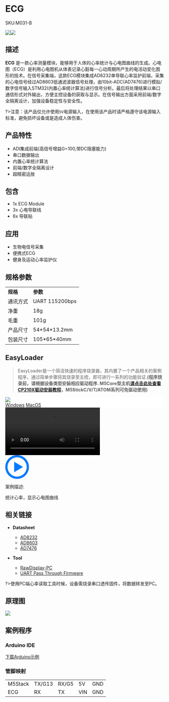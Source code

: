 # ECG

<el-tag effect="plain">SKU:M031-B</el-tag>

<div class="product_pic"><img src="assets/img/product_pics/module/com.x_nb-iot/comx_nb-iot.webp"><img src="assets/img/product_pics/module/com.x_nb-iot/comx_nb-iot_2.webp">
</div>

## 描述

**ECG** 是一款心率测量模块，能够用于人体的心率统计与心电图曲线的生成。心电图（ECG）是利用心电图机从体表记录心脏每一心动周期所产生的电活动变化图形的技术。在信号采集端，这款ECG模块集成AD8232单导联心率监护前端，采集的心电信号经过AD8603低通滤波器信号处理，由10bit-ADC(AD7476)进行模拟/数字信号输入STM32(内置心率统计算法)进行信号分析。最后将处理结果以串口通信形式对外输出，方便主控设备的获取与显示。在信号输出方面采用前端/数字全隔离设计，加强设备稳定性与安全性。

?>注意：该产品仅允许使用`5V`电源输入，在使用该产品时请严格遵守该电源输入标准，避免损坏设备或是造成人体伤害。

## 产品特性

- ADI集成前端(高信号增益G=100,带DC阻塞能力)
- 串口数据输出
- 内置心率统计算法
- 前端/数字全隔离设计
- 超精密运放

## 包含

-  1x ECG Module
-  3x 心电导联线
-  6x 导联贴

## 应用

-  生物电信号采集
-  便携式ECG
-  健身及运动心率监护仪

## 规格参数

<table>
   <tr style="font-weight:bold">
      <td>规格</td>
      <td>参数</td>
   </tr>
   <tr>
      <td>通讯方式</td>
      <td>UART 115200bps</td>
   </tr>
   <tr>
      <td>净重</td>
      <td>18g</td>
   </tr>
   <tr>
      <td>毛重</td>
      <td>101g</td>
   </tr>
   <tr>
      <td>产品尺寸</td>
      <td>54*54*13.2mm</td>
   </tr>
   <tr>
      <td>包装尺寸</td>
      <td>105*65*40mm</td>
   </tr>
 </table>


 ## EasyLoader

>EasyLoader是一个简洁快速的程序烧录器，其内置了一个产品相关的案例程序，通过简单步骤将其烧录至主控，即可进行一系列的功能验证.**(程序烧录前，请根据设备类型安装相应驱动程序. M5Core型主机[请点击此处查看CP210X驱动安装教程](zh_CN/arduino/arduino_development?id=安装串口驱动)，M5StickC/V/T/ATOM系列可免驱动使用)**

<div class="easyloader-box">
    <div style="background-color:white;">
        <div><img src="https://m5stack.oss-cn-shenzhen.aliyuncs.com/image/easyloader_intro.webp"></div>
        <div class="easyloader-btn">
            <a href="https://m5stack.oss-cn-shenzhen.aliyuncs.com/EasyLoader/Windows/MODULE/EasyLoader_ECG.exe">Windows</a>
            <a href="https://m5stack.oss-cn-shenzhen.aliyuncs.com/EasyLoader/MacOS/MODULE/EasyLoader_ECG_Module.dmg">MacOS</a>
        </div>
    </div>
    <div>
        <video id="example_video" controls>
            <source src="https://m5stack.oss-cn-shenzhen.aliyuncs.com/video/Product_example_video/Module/COM.NB-IoT.mp4">
        </video>
        <div class="easyloader-mask">
        <a>
            <svg id="play-btn" t="1583228776634" class="icon" viewBox="0 0 1024 1024" version="1.1" xmlns="http://www.w3.org/2000/svg" p-id="4152" width="75" height="75"><path d="M512 0C229.216 0 0 229.216 0 512s229.216 512 512 512 512-229.216 512-512S794.784 0 512 0z m0 928C282.24 928 96 741.76 96 512S282.24 96 512 96s416 186.24 416 416-186.24 416-416 416zM384 288l384 224-384 224z" p-id="4153" fill="#007aff"></path></svg></a>
            <p>案例描述:</p>
            <p>统计心率，显示心电图曲线</p>
        </div>
    </div>
</div>


## 相关链接

- **Datasheet** 
   - [AD8232](https://m5stack.oss-cn-shenzhen.aliyuncs.com/resource/docs/datasheet/module/AD8232_datasheet_cn.pdf)
   - [AD8603](https://m5stack.oss-cn-shenzhen.aliyuncs.com/resource/docs/datasheet/module/AD8603_datasheet_cn.pdf)
   - [AD7476](https://m5stack.oss-cn-shenzhen.aliyuncs.com/resource/docs/datasheet/module/AD7476_datasheet_en.pdf)

- **Tool**
   - [RawDisplay-PC](https://m5stack.oss-cn-shenzhen.aliyuncs.com/resource/software/RawDisplay.zip)
   - [UART Pass Through Firmware](https://github.com/m5stack/M5Stack/tree/master/examples/Advanced/Serial2)

?>使用PC端心率读取工具时候，设备需烧录串口透传固件，将数据转发至PC。

## 原理图

<img src = "assets/img/product_pics/module/ecg/ecg_sch.webp">

## 案例程序

### Arduino IDE

[下载Arduino示例](https://github.com/m5stack/M5-ProductExampleCodes/tree/master/Module/ECG)

### 管脚映射

<table>
 <tr><td>M5Stack</td><td>TX/G13</td><td>RX/G5</td><td>5V</td><td>GND</td></tr>
 <tr><td>ECG</td><td>RX</td><td>TX</td><td>VIN</td><td>GND</td></tr>
</table>

<script>

   var purchase_link = 'https://m5stack.com/collections/m5-module/products/com-nb-iot-modulesim7020g';

   anchor_search(purchase_link);
   scrollFunc();

</script>
